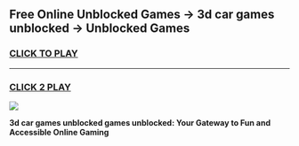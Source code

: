 
## Free Online Unblocked Games → 3d car games unblocked → Unblocked Games
<h3>
<a href="https://premium.freeplayer.one?title=3d_car_games_unblocked&ref=21F">CLICK TO PLAY</a></h3>
<hr>

<h3>
<a href="https://premium.freeplayer.one?title=3d_car_games_unblocked&ref=21F">CLICK 2 PLAY</a>
  
</h3>

<a href="https://premium.freeplayer.one?title=3d_car_games_unblocked&ref=21F/"><img src="https://clearcache.store/games.png"></a>


**3d car games unblocked games unblocked: Your Gateway to Fun and Accessible Online Gaming**
